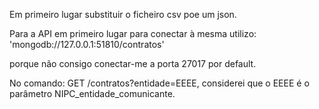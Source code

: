 Em primeiro lugar substituir o ficheiro csv poe um json.


Para a API em primeiro lugar para conectar à mesma utilizo:
'mongodb://127.0.0.1:51810/contratos'

porque não consigo conectar-me a porta 27017 por default.



No comando: GET /contratos?entidade=EEEE, considerei que o EEEE é o parâmetro NIPC_entidade_comunicante.



